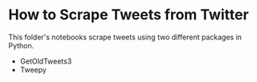 # How to Scrape Tweets from Twitter
This folder's notebooks scrape tweets using two different packages in Python.
* GetOldTweets3
* Tweepy
